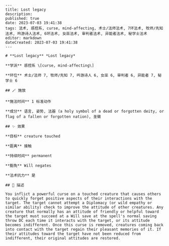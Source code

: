 
    ---
    title: Lost legacy
    description: 
    published: true
    date: 2023-07-03 19:41:38
    tags: 法术, 惑控系, curse, mind-affecting, 术士/法师法术, 7环法术, 牧师/先知法术, 吟游诗人法术, 6环法术, 女巫法术, 审判者法术, 异能者法术, 秘学士法术
    editor: markdown
    dateCreated: 2023-07-03 19:41:38
    ---

    # **Lost legacy** *Lost legacy*

    **学派** 惑控系 \[curse, mind-affecting\] 

    **环位** 术士/法师 7, 牧师/先知 7, 吟游诗人 6, 女巫 6, 审判者 6, 异能者 7, 秘学士 6

    ## 🪄 施放

    **施法时间** 1 标准动作

    **成分** 语言, 姿势, 法器 (a holy symbol of a dead or forgotten deity, or flag of a fallen or forgotten nation), 圣徽

    ## ✨ 效果 

    **目标** creature touched 

    **距离** 接触  

    **持续时间** permanent 

    **豁免** Will negates

    **法术抗力** 是

    ## 📖 描述

    You inflict a powerful curse on a touched creature that causes others to quickly forget positive aspects of their interactions with the target. The target cannot attempt a Diplomacy (or wild empathy or similar ability) check to improve the attitude of other creatures. Any creature that normally has an attitude of friendly or helpful toward the target must succeed at a Will save at the spell's normal saving throw DC each time it interacts with the target, or its attitude becomes indifferent. Once this curse is removed, creatures coming back into contact with the target regain their pleasant memories of it. If their attitudes toward the target have not been reduced from indifferent, their original attitudes are restored.
    